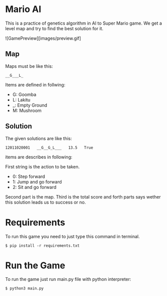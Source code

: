 # Mario AI

This is a practice of genetics algorithm in AI to Super Mario game.
We get a level map and try to find the best solution for it.

![GamePreview][images/preview.gif]

## Map
Maps must be like this:
````
__G___L_
````
Items are defined in follwing:
 - G: Goomba
 - L: Lakitu
 - _: Empty Ground
 - M: Mushroom

## Solution
The given solutions are like this:
````
12011020001   __G__G_L___   13.5   True
````
items are describes in following:

First string is the action to be taken.

 - 0: Step forward
 - 1: Jump and go forward
 - 2: Sit and go forward

Second part is the map. Third is the total score and forth parts says wether this solution leads us to success or no.

# Requirements
To run this game you need to just type this command in terminal.
````
$ pip install -r requirements.txt
````

# Run the Game
To run the game just run main.py file with python interpreter:
````
$ python3 main.py
````
